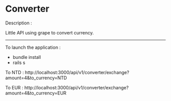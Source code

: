# Converter

Description :

Little API using grape to convert currency.

---

To launch the application :
- bundle install
- rails s

To NTD :
http://localhost:3000/api/v1/converter/exchange?amount=4&to_currency=NTD

To EUR :
http://localhost:3000/api/v1/converter/exchange?amount=4&to_currency=EUR
